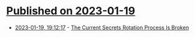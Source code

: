 # [Published on 2023-01-19](index.md)

* [2023-01-19, 19:12:17](https://news.ycombinator.com/item?id=34444294) - [The Current Secrets Rotation Process Is Broken](https://www.doppler.com/blog/the-current-secrets-rotation-process-is-broken)
